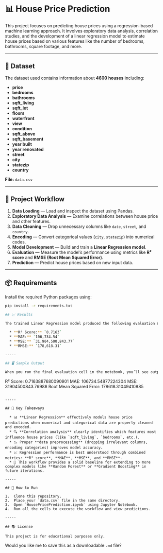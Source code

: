# 📊 House Price Prediction

This project focuses on predicting house prices using a regression-based machine learning approach. It involves exploratory data analysis, correlation studies, and the development of a linear regression model to estimate house prices based on various features like the number of bedrooms, bathrooms, square footage, and more.

---

## 📁 Dataset

The dataset used contains information about **4600 houses** including:

- **price**
- **bedrooms**
- **bathrooms**
- **sqft_living**
- **sqft_lot**
- **floors**
- **waterfront**
- **view**
- **condition**
- **sqft_above**
- **sqft_basement**
- **year built**
- **year renovated**
- **street**
- **city**
- **statezip**
- **country**

**File:** `data.csv`

---

## 📌 Project Workflow

1. **Data Loading** — Load and inspect the dataset using Pandas.
2. **Exploratory Data Analysis** — Examine correlations between house price and other features.
3. **Data Cleaning** — Drop unnecessary columns like `date`, `street`, and `country`.
4. **Encoding** — Convert categorical values (`city`, `statezip`) into numerical codes.
5. **Model Development** — Build and train a **Linear Regression model**.
6. **Evaluation** — Measure the model’s performance using metrics like **R² score** and **RMSE (Root Mean Squared Error)**.
7. **Prediction** — Predict house prices based on new input data.

---

## 📦 Requirements

Install the required Python packages using:

```bash
pip install -r requirements.txt

## 📈 Results

The trained Linear Regression model produced the following evaluation metrics:

  * **R² Score:** `0.7163`
  * **MAE:** `106,734.54`
  * **MSE:** `31,904,500,843.77`
  * **RMSE:** `178,618.31`

-----

## 🖥️ Sample Output

When you run the final evaluation cell in the notebook, you’ll see output like this:

```
R² Score: 0.7163887680090901
MAE: 106734.54877224304
MSE: 31904500843.76988
Root Mean Squared Error: 178618.31049410885
```

-----

## 📌 Key Takeaways

  * 📊 **Linear Regression** effectively models house price predictions when numerical and categorical data are properly cleaned and encoded.
  * 🔍 **Correlation analysis** clearly identifies which features most influence house prices (like `sqft_living`, `bedrooms`, etc.).
  * 📉 Proper **data preprocessing** (dropping irrelevant columns, encoding categories) improves model accuracy.
  * 📈 Regression performance is best understood through combined metrics: **R² score**, **MAE**, **MSE**, and **RMSE**.
  * 📝 This workflow provides a solid baseline for extending to more complex models like **Random Forest** or **Gradient Boosting** in future iterations.

-----

## 🚀 How to Run

1.  Clone this repository.
2.  Place your `data.csv` file in the same directory.
3.  Open `HousePricePrediction.ipynb` using Jupyter Notebook.
4.  Run all the cells to execute the workflow and view predictions.

-----

## 📚 License

This project is for educational purposes only.

```

Would you like me to save this as a downloadable `.md` file?
```
